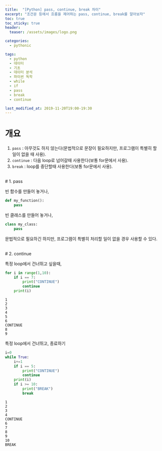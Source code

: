 ```yaml
---
title:  "[Python] pass, continue, break 차이"
excerpt: "조건문 등에서 흐름을 제어하는 pass, continue, break를 알아보자"
toc: true
toc_sticky: true
header:
  teaser: /assets/images/logo.png

categories:
  - pythonic

tags:
  - python
  - 데이터
  - 기초
  - 데이터 분석
  - 파이썬 독학
  - while
  - if
  - pass
  - break
  - continue

last_modified_at: 2019-11-20T19:00-19:30
---
```


# 개요  

1. `pass` : 아무것도 하지 않는다(문법적으로 문장이 필요하지만, 프로그램이 특별히 할 일이 없을 때 사용).  
2. `continue` : 다음 loop로 넘어갈때 사용한다(보통 for문에서 사용).  
3. `break` : loop를 중단할때 사용한다(보통 for문에서 사용).  

  
<br/>
# 1. pass  

빈 함수를 만들어 놓거나,  
```python
def my_function():
    pass
```

빈 클래스를 만들어 놓거나,  
```python
class my_class:
    pass
```

문법적으로 필요하긴 하지만, 프로그램이 특별히 처리할 일이 없을 경우 사용할 수 있다.  

  
<br/>
# 2. continue  

특정 loop에서 건너뛰고 싶을때,  
```python
for i in range(1,10):
    if i == 7:
        print("CONTINUE")
        continue
    print(i)    
```

```
1
2
3
4
5
6
CONTINUE
8
9
```


특정 loop에서 건너뛰고, 종료하기  
```python
i=0
while True:
    i+=1
    if i == 5:
        print("CONTINUE")
        continue
    print(i)    
    if i >= 10:
        print("BREAK")
        break
```
```
1
2
3
4
CONTINUE
6
7
8
9
10
BREAK
```
